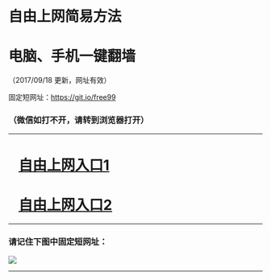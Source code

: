 ﻿# 自由上网简易方法

# 电脑、手机一键翻墙

（2017/09/18 更新，网址有效）

固定短网址：https://git.io/free99

### （微信如打不开，请转到浏览器打开）


***





# &nbsp;&nbsp; <a href="http://ft2755116668.fwq-tz1005.info/fwqtz01.html?t=091800112136 " target="_blank">自由上网入口1</a>
# &nbsp;&nbsp; <a href="http://ft3123621842.fwq-tz1006.info/fwqtz02.html?t=09180015116 " target="_blank">自由上网入口2</a>
***

### 请记住下图中固定短网址：

<img src="https://s3-us-west-2.amazonaws.com/fwq-1001/yjfq-20170905okok.png" /> 


***


